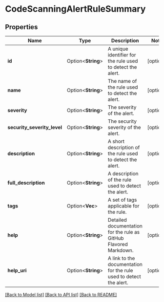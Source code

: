# CodeScanningAlertRuleSummary

## Properties

Name | Type | Description | Notes
------------ | ------------- | ------------- | -------------
**id** | Option<**String**> | A unique identifier for the rule used to detect the alert. | [optional]
**name** | Option<**String**> | The name of the rule used to detect the alert. | [optional]
**severity** | Option<**String**> | The severity of the alert. | [optional]
**security_severity_level** | Option<**String**> | The security severity of the alert. | [optional]
**description** | Option<**String**> | A short description of the rule used to detect the alert. | [optional]
**full_description** | Option<**String**> | A description of the rule used to detect the alert. | [optional]
**tags** | Option<**Vec<String>**> | A set of tags applicable for the rule. | [optional]
**help** | Option<**String**> | Detailed documentation for the rule as GitHub Flavored Markdown. | [optional]
**help_uri** | Option<**String**> | A link to the documentation for the rule used to detect the alert. | [optional]

[[Back to Model list]](../README.md#documentation-for-models) [[Back to API list]](../README.md#documentation-for-api-endpoints) [[Back to README]](../README.md)


